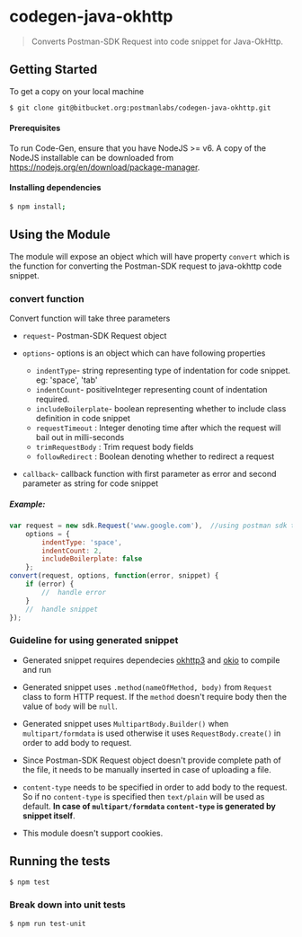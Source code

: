 # codegen-java-okhttp

> Converts Postman-SDK Request into code snippet for Java-OkHttp.

## Getting Started
 To get a copy on your local machine
```bash
$ git clone git@bitbucket.org:postmanlabs/codegen-java-okhttp.git
```

#### Prerequisites
To run Code-Gen, ensure that you have NodeJS >= v6. A copy of the NodeJS installable can be downloaded from https://nodejs.org/en/download/package-manager.

#### Installing dependencies
```bash
$ npm install;
```

## Using the Module
The module will expose an object which will have property `convert` which is the function for converting the Postman-SDK request to java-okhttp code snippet.

### convert function
Convert function will take three parameters
* `request`- Postman-SDK Request object

* `options`- options is an object which can have following properties
    * `indentType`- string representing type of indentation for code snippet. eg: 'space', 'tab'
    * `indentCount`- positiveInteger representing count of indentation required.
    * `includeBoilerplate`- boolean representing whether to include class definition in code snippet 
    * `requestTimeout` : Integer denoting time after which the request will bail out in milli-seconds
    * `trimRequestBody` : Trim request body fields
    * `followRedirect` : Boolean denoting whether to redirect a request

* `callback`- callback function with first parameter as error and second parameter as string for code snippet

##### Example:
```js
var request = new sdk.Request('www.google.com'),  //using postman sdk to create request  
    options = {
        indentType: 'space',
        indentCount: 2,
        includeBoilerplate: false
    };
convert(request, options, function(error, snippet) {
    if (error) {
        //  handle error
    }
    //  handle snippet
});
```

### Guideline for using generated snippet
* Generated snippet requires dependecies [okhttp3](https://mvnrepository.com/artifact/com.squareup.okhttp3/okhttp/3.9.1) and [okio](https://mvnrepository.com/artifact/com.squareup.okio/okio/1.13.0) to compile and run

* Generated snippet uses `.method(nameOfMethod, body)` from `Request` class to form HTTP request. If the `method` doesn't require body then the value of `body` will be `null`. 

* Generated snippet uses `MultipartBody.Builder()`  when `multipart/formdata` is used otherwise it uses `RequestBody.create()` in order to add body to request.

* Since Postman-SDK Request object doesn't provide complete path of the file, it needs to be manually inserted in case of uploading a file.

* `content-type` needs to be specified in order to add body to the request. So if no `content-type` is specified then `text/plain` will be used as default. **In case of `multipart/formdata` `content-type` is generated by snippet itself**.

* This module doesn't support cookies.



## Running the tests

```bash
$ npm test
```

### Break down into unit tests

```bash
$ npm run test-unit
```